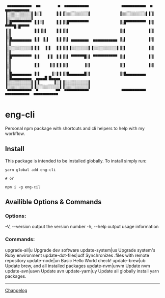 
```
 ▄▄▄▄▄▄▄▄▄▄▄  ▄▄        ▄  ▄▄▄▄▄▄▄▄▄▄▄               ▄▄▄▄▄▄▄▄▄▄▄  ▄            ▄▄▄▄▄▄▄▄▄▄▄
▐░░░░░░░░░░░▌▐░░▌      ▐░▌▐░░░░░░░░░░░▌             ▐░░░░░░░░░░░▌▐░▌          ▐░░░░░░░░░░░▌
▐░█▀▀▀▀▀▀▀▀▀ ▐░▌░▌     ▐░▌▐░█▀▀▀▀▀▀▀▀▀              ▐░█▀▀▀▀▀▀▀▀▀ ▐░▌           ▀▀▀▀█░█▀▀▀▀
▐░▌          ▐░▌▐░▌    ▐░▌▐░▌                       ▐░▌          ▐░▌               ▐░▌
▐░█▄▄▄▄▄▄▄▄▄ ▐░▌ ▐░▌   ▐░▌▐░▌ ▄▄▄▄▄▄▄▄  ▄▄▄▄▄▄▄▄▄▄▄ ▐░▌          ▐░▌               ▐░▌
▐░░░░░░░░░░░▌▐░▌  ▐░▌  ▐░▌▐░▌▐░░░░░░░░▌▐░░░░░░░░░░░▌▐░▌          ▐░▌               ▐░▌
▐░█▀▀▀▀▀▀▀▀▀ ▐░▌   ▐░▌ ▐░▌▐░▌ ▀▀▀▀▀▀█░▌ ▀▀▀▀▀▀▀▀▀▀▀ ▐░▌          ▐░▌               ▐░▌
▐░▌          ▐░▌    ▐░▌▐░▌▐░▌       ▐░▌             ▐░▌          ▐░▌               ▐░▌
▐░█▄▄▄▄▄▄▄▄▄ ▐░▌     ▐░▐░▌▐░█▄▄▄▄▄▄▄█░▌             ▐░█▄▄▄▄▄▄▄▄▄ ▐░█▄▄▄▄▄▄▄▄▄  ▄▄▄▄█░█▄▄▄▄
▐░░░░░░░░░░░▌▐░▌      ▐░░▌▐░░░░░░░░░░░▌             ▐░░░░░░░░░░░▌▐░░░░░░░░░░░▌▐░░░░░░░░░░░▌
 ▀▀▀▀▀▀▀▀▀▀▀  ▀        ▀▀  ▀▀▀▀▀▀▀▀▀▀▀               ▀▀▀▀▀▀▀▀▀▀▀  ▀▀▀▀▀▀▀▀▀▀▀  ▀▀▀▀▀▀▀▀▀▀▀
```

# eng-cli
Personal npm package with shortcuts and cli helpers to help with my workflow.

## Install

This package is intended to be installed globally.  To install simply run:

```shell
yarn global add eng-cli

# or

npm i -g eng-cil
```

## Availible Options & Commands

### Options:

  -V, --version         output the version number
  -h, --help            output usage information

### Commands:

  upgrade-all|u         Upgrade dev software
  update-system|us      Upgrade system's Ruby environment
  update-dot-files|udf  Synchronizes .files with remote repository
  update-node|un        Basic Hello World check!
  update-brew|ub        Update brew, and all installed packages
  update-nvm|unvm       Update nvm
  update-avn|uavn       Update avn
  update-yarn|uy        Update all globally install yarn packages.

-----

[Changelog](./CHANGELOG.md)
